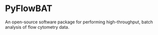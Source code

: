 # PyFlowBAT

An open-source software package for performing high-throughput, batch analysis of flow cytometry data.
